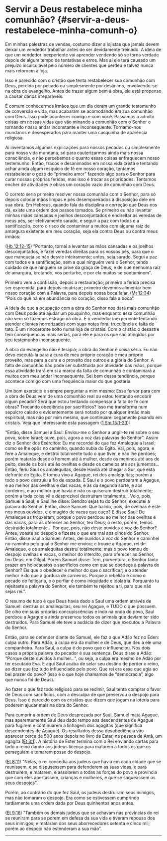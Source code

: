 # Servir a Deus restabelece minha comunhão? {#servir-a-deus-restabelece-minha-comunh-o}

Em minhas palestras de vendas, costumo dizer a lojistas que jamais devem deixar um vendedor trabalhar antes de ser devidamente treinado. A ideia de que um vendedor inexperiente vai aprender vendendo só se torna verdade depois de algum tempo de tentativas e erros. Mas aí ele terá causado um prejuízo incalculável pelo número de clientes que perdeu e talvez nunca mais retornem à loja.

Isso é parecido com o cristão que tenta restabelecer sua comunhão com Deus, perdida por pecado ou simplesmente por desânimo, envolvendo-se na obra do evangelho. Antes de trazer algum bem à obra, ele está propenso a causar danos irreparáveis.

É comum conhecermos irmãos que um dia deram um grande testemunho de conversão e vida, mas acabaram se acomodando em sua comunhão com Deus. Isso pode acontecer comigo e com você. Passamos a admitir coisas em nossas vidas que vão minando a comunhão com o Senhor e tornando nosso andar inconstante e inconsequente. Tornamo-nos mundanos e desesperados para manter uma casquinha de aparência religiosa.

Aí inventamos algumas explicações para nossos pecados ou simplesmente para nossa vida mundana, só para cauterizarmos ainda mais nossa consciência, e não percebemos o quanto essas coisas enfraquecem nosso testemunho. Então, fracos e desanimados em nossa vida cristã e tentando achar ainda algum resquício de fé em nosso coração, tentamos restabelecer o gozo do “primeiro amor” fazendo algo para o Senhor para curar nossas próprias feridas, mas isso é trocar as prioridades. Tentamos encher de atividades e obras um coração vazio de comunhão com Deus.

O correto seria primeiro resolver nossa comunhão com o Senhor, para só depois colocar mãos limpas e pés desempoeirados à disposição dele em sua obra. Em Hebreus, quando fala da disciplina e correção que Deus nos dá, existe uma ordem dos passos tomados. Se primeiro eu não levantar minhas mãos cansadas e joelhos desconjuntados e endireitar as veredas de meus pés, ser efetivamente sarado, e seguir a paz com todos e a santificação, corro o risco de contaminar a muitos com alguma raiz de amargura existente em meu coração, seja ela contra Deus ou contra meus irmãos:

([Hb 12:12-15](http://bibliaonline.com.br/acf/hb/12/12-15)) &quot;Portanto, tornai a levantar as mãos cansadas e os joelhos desconjuntados, e fazei veredas direitas para os vossos pés, para que o que manqueja se não desvie inteiramente; antes, seja sarado. Segui a paz com todos e a santificação, sem a qual ninguém verá o Senhor, tendo cuidado de que ninguém se prive da graça de Deus, e de que nenhuma raiz de amargura, brotando, vos perturbe, e por ela muitos se contaminem&quot;.

Primeiro vem a confissão, depois a restauração; primeiro a ferida precisa ser espremida, para depois cicatrizar; primeiro devemos alimentar bem nosso coração com a Palavra, para depois nossa boca falar. ([Mt 12:34](http://bibliaonline.com.br/acf/mt/12/34)) “Pois do que há em abundância no coração, disso fala a boca”.

A ideia de que a ocupação com a obra do Senhor nos dará mais comunhão com Deus pode até ajudar um pouquinho, mas enquanto essa comunhão não vem só fazemos estrago na obra. É o vendedor inexperiente tentando atender clientes horrorizados com suas notas fora, truculência e falta de tato. É um rinoceronte solto numa loja de cristais. Com o cristão o desastre tem consequências mais sérias, para ele e para os que são atingidos por seu testemunho inconsequente.

A obra do evangelho não é terapia; a obra do Senhor é coisa séria. Eu não devo executá-la para a cura de meu próprio coração e meu próprio proveito, mas para a cura e o proveito dos outros e a glória do Senhor. A falta de comunhão não pode ser substituída por atividade das mãos, porque essa atividade trará em si a marca da falta de comunhão e contaminará a muitos com meu andar inconsequente. Sei bem dessa tendência, porque acontece comigo com uma frequência maior do que gostaria.

Um bom exercício é sempre perguntar a mim mesmo: Esse fervor para com a obra de Deus vem de uma comunhão real ou estou tentando encobrir algum pecado? Será que estou tentando compensar a falta de fé com obras? Trocando obediência por sacrifícios? Isso me transforma num sepulcro caiado e evidentemente será notado por qualquer irmão mais espiritual, mas não por mim mesmo, que continuarei cegamente pisando em cristais. Veja que interessante esta passagem ([1 Sm 15:1-23](http://bibliaonline.com.br/acf/1sm/15/1-23)):

&quot;Então, disse Samuel a Saul: Enviou-me o Senhor a ungir-te rei sobre o seu povo, sobre Israel; ouve, pois, agora a voz das palavras do Senhor”. Assim diz o Senhor dos Exércitos: Eu me recordei do que fez Amaleque a Israel; como se lhe opôs no caminho, quando subia do Egito. Vai, pois, agora, e fere a Amaleque, e destrói totalmente tudo o que tiver, e não lhe perdoes; porém matarás desde o homem até à mulher, desde os meninos até aos de peito, desde os bois até às ovelhas e desde os camelos até aos jumentos... Então, feriu Saul os amalequitas, desde Havilá até chegar a Sur, que está defronte do Egito. E tomou vivo a Agague, rei dos amalequitas; porém a todo o povo destruiu a fio de espada. E Saul e o povo perdoaram a Agague, e ao melhor das ovelhas e das vacas, e às da segunda sorte, e aos cordeiros, e ao melhor que havia e não os quiseram destruir totalmente; porém a toda coisa vil e desprezível destruíram totalmente... Veio, pois, Samuel a Saul; e Saul lhe disse: Bendito sejas tu do Senhor; executei a palavra do Senhor. Então, disse Samuel: Que balido, pois, de ovelhas é este nos meus ouvidos, e o mugido de vacas que ouço? E disse Saul: De Amaleque as trouxeram; porque o povo perdoou ao melhor das ovelhas e das vacas, para as oferecer ao Senhor, teu Deus; o resto, porém, temos destruído totalmente... Por que, pois, não deste ouvidos à voz do Senhor? Antes, voaste ao despojo e fizeste o que era mal aos olhos do Senhor. Então, disse Saul a Samuel: Antes, dei ouvidos à voz do Senhor e caminhei no caminho pelo qual o Senhor me enviou; e trouxe a Agague, rei de Amaleque, e os amalequitas destruí totalmente; mas o povo tomou do despojo ovelhas e vacas, o melhor do interdito, para oferecer ao Senhor, teu Deus, em Gilgal. Porém Samuel disse: Tem, porventura, o Senhor tanto prazer em holocaustos e sacrifícios como em que se obedeça à palavra do Senhor? Eis que o obedecer é melhor do que o sacrificar; e o atender melhor é do que a gordura de carneiros. Porque a rebelião é como o pecado de feitiçaria, e o porfiar é como iniquidade e idolatria. Porquanto tu rejeitaste a palavra do Senhor, ele também te rejeitou a ti, para que não sejas rei.”.

O resumo de tudo é que Deus havia dado a Saul uma ordem através de Samuel: destrua os amalequitas, seu rei Agague, e TUDO o que possuem. De olho em suas próprias concupiscências e indo na onda do povo, Saul perdoou a Agague e ainda preservou todos os animais que deviam ter sido destruídos. Para Samuel ele teve a audácia de dizer que executou a Palavra do Senhor.

Então, para se defender diante de Samuel, ele faz o que Adão fez no Éden: culpa outro. Para Adão, a culpa era da mulher e de Deus, que deu a ele uma companheira. Para Saul, a culpa é do povo que o influenciou. Nos dois casos a própria palavra do pecador é sua sentença. Deus disse a Adão: &quot;Porque deste ouvidos à mulher...”, ou seja, a culpa era mesmo de Adão por ter escutado Eva. E aqui Saul acaba de selar seu destino de perder o reino, ao dizer que fez tudo influenciado pelo povo. Que rei era esse que agia ao bel prazer do povo? (isso é o que hoje chamamos de “democracia”, algo que nunca foi de Deus).

Ao fazer o que faz todo religioso para se redimir, Saul tenta comprar o favor de Deus com sacrifícios, com a desculpa de que preservou o despojo para Deus. Isso é parecido com os cristãos que dizem que jogam na loteria para poderem ajudar mais na obra do Senhor.

Para cumprir a ordem de Deus desprezada por Saul, Samuel mata Agague, mas aparentemente Saul deu dado tempo aos descendentes de Agague para fugirem e continuarem a linhagem dos agagitas (que significa descendentes de Agague). Os resultados dessa desobediência vão aparecer cerca de 500 anos depois no livro de Estar, na pessoa de Amã, um agagita ([Et 3:1](http://bibliaonline.com.br/acf/et/3/1)). A história de Ester termina com o Rei enviando cartas para todo o reino dando aos judeus licença para matarem a todos os que os perseguiam e tomarem posse do despojo.

([Et 8:11](http://bibliaonline.com.br/acf/et/8/11)) &quot;Nelas, o rei concedia aos judeus que havia em cada cidade que se reunissem, e se dispusessem para defenderem as suas vidas, e para destruírem, e matarem, e assolarem a todas as forças do povo e província que com eles apertassem, crianças e mulheres, e que se saqueassem os seus despojos&quot;.

Porém, ao contrário do que fez Saul, os judeus destruíram seus inimigos, mas não tomaram o despojo. Era como se estivessem cumprindo tardiamente uma ordem dada por Deus quinhentos anos antes.

([Et 9:16](http://bibliaonline.com.br/acf/et/9/16)) &quot;Também os demais judeus que se achavam nas províncias do rei se reuniram para se porem em defesa da sua vida e tiveram repouso dos seus inimigos; e mataram dos seus aborrecedores setenta e cinco mil; porém ao despojo não estenderam a sua mão”.

*****